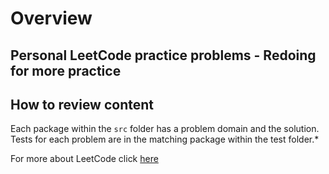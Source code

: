 # Overview

## Personal LeetCode practice problems - Redoing for more practice

## How to review content
Each package within the `src` folder has a problem domain and the solution. Tests for each problem
are in the matching package within the test folder.*


For more about LeetCode click [here](https://leetcode.com/)